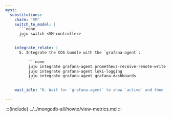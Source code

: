 ```yaml
---
myst:
  substitutions:
    charm: "VM"
    switch_to_model: |
      ```none
      juju switch <VM-controller>
      ```

    integrate_relate: |
      5. Integrate the COS bundle with the `grafana-agent`:

          ```none
          juju integrate grafana-agent prometheus-receive-remote-write
          juju integrate grafana-agent loki-logging
          juju integrate grafana-agent grafana-dashboards
          ```

    wait_idle: "6. Wait for `grafana-agent` to show `active` and then `idle` status in `juju~status`."

---
```


:::{include} ../../mongodb-all/howto/view-metrics.md
:::
